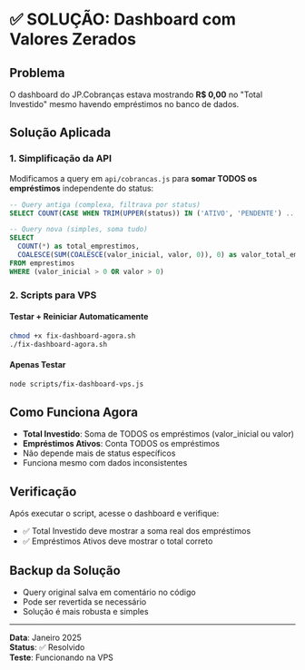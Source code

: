 # ✅ SOLUÇÃO: Dashboard com Valores Zerados

## Problema
O dashboard do JP.Cobranças estava mostrando **R$ 0,00** no "Total Investido" mesmo havendo empréstimos no banco de dados.

## Solução Aplicada

### 1. Simplificação da API
Modificamos a query em `api/cobrancas.js` para **somar TODOS os empréstimos** independente do status:

```sql
-- Query antiga (complexa, filtrava por status)
SELECT COUNT(CASE WHEN TRIM(UPPER(status)) IN ('ATIVO', 'PENDENTE') ...) 

-- Query nova (simples, soma tudo)
SELECT 
  COUNT(*) as total_emprestimos,
  COALESCE(SUM(COALESCE(valor_inicial, valor, 0)), 0) as valor_total_emprestimos
FROM emprestimos
WHERE (valor_inicial > 0 OR valor > 0)
```

### 2. Scripts para VPS

#### Testar + Reiniciar Automaticamente
```bash
chmod +x fix-dashboard-agora.sh
./fix-dashboard-agora.sh
```

#### Apenas Testar
```bash
node scripts/fix-dashboard-vps.js
```

## Como Funciona Agora
- **Total Investido**: Soma de TODOS os empréstimos (valor_inicial ou valor)
- **Empréstimos Ativos**: Conta TODOS os empréstimos
- Não depende mais de status específicos
- Funciona mesmo com dados inconsistentes

## Verificação
Após executar o script, acesse o dashboard e verifique:
- ✅ Total Investido deve mostrar a soma real dos empréstimos
- ✅ Empréstimos Ativos deve mostrar o total correto

## Backup da Solução
- Query original salva em comentário no código
- Pode ser revertida se necessário
- Solução é mais robusta e simples

---
**Data**: Janeiro 2025  
**Status**: ✅ Resolvido  
**Teste**: Funcionando na VPS 